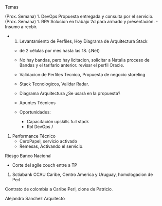 Temas

(Prox. Semana) 1. DevOps Propuesta entregada y consulta por el servicio.
(Prox. Semana) 1. RPA Solucion en trabajo 2d para armado y presentación.
    -  Insumo a recbir.

* 1. Levantamiento de Perfiles, Hoy Diagrama de Arquitectura Stack
    - de 2 células por mes hasta las 18. (.Net)
    - No hay bandas, pero hay licitacion, solicitar a Natalia proceso de Bandas y el tarifario anterior. revisar el perfil Oracle.

    - Validacion de Perfiles Tecnico, Propuesta de negocio storeling
    - Stack Tecnologicos, Vaildar Radar.
    - Diagrama Arquitectura ¿Se usará en la propuesta?
    - Apuntes Técnicos
    - Oportunidades:
        - Capacitación upskills full stack
        - Rol DevOps / 

1. Performance Técnico
    - CeroPapel, servicio activado
    - Remesas, Activando el servicio.

Riesgo Banco Nacional
-   Corte del agile couch entre a TP

1. Sctiabank CCAU Caribe, Centro America y Uruguay,   homologacion de Perl

Contrato de colombia a Caribe Perl, clone de Patricio.


Alejandro Sanchez Arquitecto